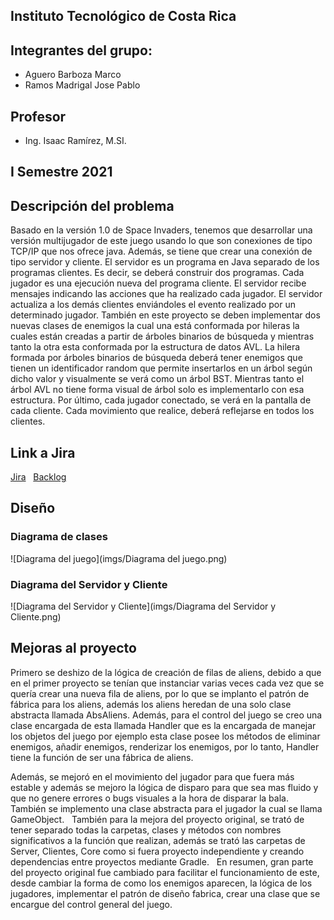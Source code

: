 ## Instituto Tecnológico de Costa Rica

## Integrantes del grupo:
* Aguero Barboza Marco
* Ramos Madrigal Jose Pablo

## Profesor
* Ing. Isaac Ramírez, M.SI.

## I Semestre 2021

## Descripción del problema
Basado en la versión 1.0 de Space Invaders, tenemos que desarrollar una versión multijugador de este juego usando lo que son conexiones de tipo TCP/IP que nos ofrece java.
Además, se tiene que crear una conexión de tipo servidor y cliente.
El servidor es un programa en Java separado de los programas clientes. Es decir, se deberá construir dos programas.
Cada jugador es una ejecución nueva del programa cliente.
El servidor recibe mensajes indicando las acciones que ha realizado cada jugador.
El servidor actualiza a los demás clientes enviándoles el evento realizado por un determinado jugador.
También en este proyecto se deben implementar dos nuevas clases de enemigos la cual una  está conformada por hileras la cuales están creadas a partir de árboles binarios de búsqueda y mientras tanto la otra esta conformada por la estructura de datos AVL. La hilera formada por árboles binarios de búsqueda deberá tener enemigos que tienen un identificador random que permite insertarlos en un árbol según dicho valor y visualmente se verá como un árbol BST.
Mientras tanto el árbol AVL no tiene forma visual de árbol solo es implementarlo con esa estructura.
Por último, cada jugador conectado, se verá en la pantalla de cada cliente. Cada movimiento que realice, deberá reflejarse en todos los clientes.

## Link a Jira
[Jira](https://algoritms-and-data-structures-project1.atlassian.net/jira/software/projects/PI/boards/5)
&nbsp;
[Backlog](https://algoritms-and-data-structures-project1.atlassian.net/jira/software/projects/PI/boards/5/backlog)

## Diseño

### Diagrama de clases 
![Diagrama del juego](imgs/Diagrama del juego.png)

### Diagrama del Servidor y Cliente

![Diagrama del Servidor y Cliente](imgs/Diagrama del Servidor y Cliente.png)

## Mejoras al proyecto
Primero se deshizo de la lógica de creación de filas de aliens, debido a que en el primer proyecto se tenían que instanciar  varias veces cada vez que se quería crear una nueva fila de aliens, por lo que se implanto el patrón de fábrica para los aliens, además los aliens heredan de una solo clase abstracta llamada AbsAliens. Además, para el control del juego se creo una clase encargada de esta llamada Handler que es la encargada de manejar los objetos del juego por ejemplo esta clase posee los métodos de eliminar enemigos, añadir enemigos, renderizar los enemigos, por lo tanto, Handler tiene la función de ser una fábrica de aliens.
&nbsp;

Además, se mejoró en el movimiento del jugador para que fuera más estable y además se mejoro la lógica de disparo para que sea mas fluido y que no genere errores o bugs visuales a la hora de disparar la bala. También se implemento una clase abstracta para el jugador la cual se llama GameObject.
&nbsp;
También para la mejora del proyecto original, se trató de tener separado todas la carpetas, clases y métodos con nombres significativos a la función que realizan, además se trató las carpetas de Server, Clientes, Core como si fuera proyecto independiente y creando dependencias entre proyectos mediante Gradle.
&nbsp;
En resumen, gran parte del proyecto original fue cambiado para facilitar el funcionamiento de este, desde cambiar la forma de como los enemigos aparecen, la lógica de los jugadores, implementar el patrón de diseño fabrica, crear una clase que se encargue del control general del juego.
